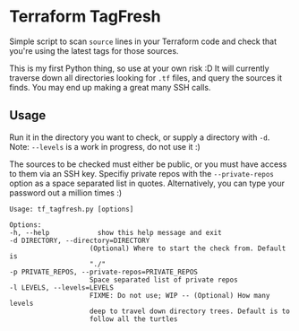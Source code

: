 # Terraform TagFresh

Simple script to scan `source` lines in your Terraform code and check that you're
using the latest tags for those sources.

This is my first Python thing, so use at your own risk :D It will currently traverse
down all directories looking for `.tf` files, and query the sources it finds. You
may end up making a great many SSH calls.

## Usage

Run it in the directory you want to check, or supply a directory with `-d`. Note:
`--levels` is a work in progress, do not use it :)

The sources to be checked must either be public, or you must have access to them
via an SSH key. Specifiy private repos with the `--private-repos` option as a
space separated list in quotes. Alternatively, you can type your password out
a million times :)

    Usage: tf_tagfresh.py [options]

    Options:
    -h, --help            show this help message and exit
    -d DIRECTORY, --directory=DIRECTORY
                        (Optional) Where to start the check from. Default is
                        "./"
    -p PRIVATE_REPOS, --private-repos=PRIVATE_REPOS
                        Space separated list of private repos
    -l LEVELS, --levels=LEVELS
                        FIXME: Do not use; WIP -- (Optional) How many levels
                        deep to travel down directory trees. Default is to
                        follow all the turtles